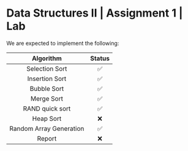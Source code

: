# Data Structures II \| Assignment 1 \| Lab

We are expected to implement the following:

|        Algorithm        | Status |
| :---------------------: | :----: |
|     Selection Sort      |   ✅   |
|     Insertion Sort      |   ✅   |
|       Bubble Sort       |   ✅   |
|       Merge Sort        |   ✅   |
|     RAND quick sort     |   ✅   |
|        Heap Sort        |   ❌   |
| Random Array Generation |   ✅   |
|         Report          |   ❌   |

